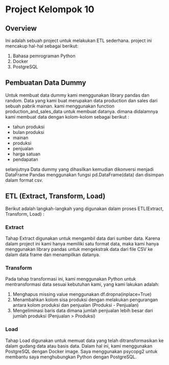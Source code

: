 # Project Kelompok 10
## Overview
Ini adalah sebuah project untuk melakukan ETL sederhana. project ini mencakup hal-hal sebagai berikut:
1. Bahasa pemrograman Python
2. Docker
3. PostgreSQL

## Pembuatan Data Dummy
  Untuk membuat data dummy kami menggunakan library pandas dan random. Data yang kami buat merupakan data production dan sales dari sebuah pabrik mainan. kami menggunakan function production_and_sales_data untuk membuat datanya. dimana didalamnya kami membuat data dengan kolom-kolom sebagai berikut :
  - tahun produksi
  - bulan produksi
  - mainan
  - produksi
  - penjualan
  - harga satuan
  - pendapatan

  selanjutnya Data dummy yang dihasilkan kemudian dikonversi menjadi DataFrame Pandas menggunakan fungsi pd.DataFrame(data) dan disimpan dalam format csv.

## ETL (Extract, Transform, Load)
Berikut adalah langkah-langkah yang digunakan dalam proses ETL(Extract, Transform, Load) :
### Extract
  Tahap Extract digunakan untuk mengambil data dari sumber data. Karena dalam project ini kami hanya memiliki satu format data, maka kami hanya menggunakan library pandas untuk mengekstrak data dari file CSV ke dalam data frame dan menampilkan datanya.
### Transform
  Pada tahap transformasi ini, kami menggunakan Python untuk mentransformasi data sesuai kebutuhan kami, yang kami lakukan adalah:
  1. Menghapus missing value menggunakan df.dropna(inplace=True)
  2. Menambahkan kolom sisa produksi dengan melakukan pengurangan antara kolom produksi dan penjualan (Produksi - Penjualan)
  3. Mengeliminasi baris data dimana jumlah penjualan lebih besar dari jumlah produksi (Penjualan > Produksi)
### Load
  Tahap Load digunakan untuk memuat data yang telah ditransformasikan ke dalam gudang data atau basis data. Dalam hal ini, kami menggunakan PostgreSQL dengan Docker image. Saya menggunakan psycopg2 untuk membantu saya menghubungkan Python dengan PostgreSQL.
  


